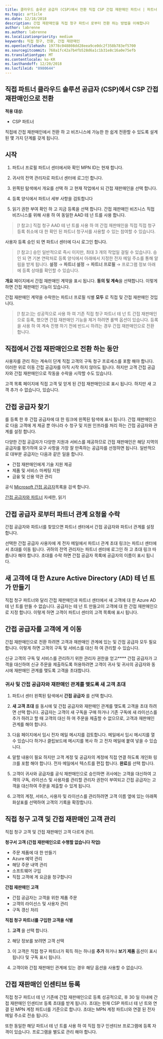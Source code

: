 ```yaml
---
title: 클라우드 솔루션 공급자 (CSP)에서 전환 직접 CSP 간접 재판매인 파트너 | 파트너 센터
ms.topic: article
ms.date: 12/18/2018
description: 간접 재판매인을 직접 청구 파트너 로부터 전환 하는 방법을 이해합니다
author: labrenne
ms.author: labrenne
ms.localizationpriority: medium
keywords: 직접 청구, 전환, 간접 재판매인
ms.openlocfilehash: 19778c048808dd28eea9ce0dc2f358b783ef5700
ms.sourcegitcommit: 768a1fc42a7b4fb528d6a1c1b31e8c16a0e75efb
ms.translationtype: MT
ms.contentlocale: ko-KR
ms.lasthandoff: 12/20/2018
ms.locfileid: "8980644"
---
```

## <a name="transition-from-cloud-solution-provider-csp-direct-partner-to-csp-indirect-reseller"></a>직접 파트너 클라우드 솔루션 공급자 (CSP)에서 CSP 간접 재판매인으로 전환 

**적용 대상:**
 - CSP 파트너

직접에 간접 재판매인에서 전환 하 고 비즈니스에 가능한 한 쉽게 전환할 수 있도록 설계 된 몇 가지 단계를 갖게 됩니다. 

## <a name="get-started"></a>시작

1. 파트너 프로필 파트너 센터에서와 확인 MPN ID는 현재 합니다.

2. 귀사의 전역 관리자로 파트너 센터에 로그인 합니다.

3. 왼쪽된 탐색에서 개요를 선택 하 고 현재 작업에서 되 간접 재판매인을 선택 합니다.

4. 등록 양식에서 파트너 세부 사항을 검토합니다

5. 읽기 권한 부여 확인 하 고 지금 등록을 선택 합니다. 간접 재판매인 비즈니스 직접 비즈니스를 위해 사용 하 여 동일한 AAD 테 넌 트를 사용 합니다.

>[! 참고:] 직접 청구 AAD 테 넌 트를 사용 하 여 간접 재판매인을 직접 직접 청구 등록 취소에 대 한 확인 된 파트너 청구서를 사용할 수 있는 참여할 수 있습니다. 


사용자 등록 승인 되 면 파트너 센터에 다시 로그인 합니다.

>[! 참고:] 승인 일반적으로 즉시 이지만, 최대 3 개의 작업일 걸릴 수 있습니다. 승인 되 면 기본 연락처로 등록 양식에서 아래에서 지정한 전자 메일 주소를 통해 알림을 받게 됩니다. **설정** → **파트너 설정** → **파트너 프로필** → 프로그램 정보 아래에 등록 상태를 확인할 수 있습니다. 

**개요** 페이지에서 간접 재판매인 계약을 표시 됩니다. **동의 및 계속**을 선택합니다. 이렇게 하면 간접 재판매인 기능이 있습니다.

간접 재판매인 계약을 수락한는 파트너 프로필 식별 **모두** 로 직접 및 간접 재판매인 것입니다.

>[! 참고:]는 성공적으로 사용 하 여 기존 직접 청구 파트너 테 넌 트 간접 재판매인으로 등록, 했으면 간접 재판매인 기능을 제거 하려면 롤백 옵션이 있습니다. 등록을 사용 하 여 계속 진행 하기 전에 반드시 하려는 경우 간접 재판매인으로 전환 합니다.

## <a name="while-you-transition-from-direct-to-indirect-reseller"></a>직접에서 간접 재판매인으로 전환 하는 동안

사용자를 관리 하는 계속이 단계 직접 고객의 구독 청구 프로세스를 포함 해야 합니다. 이러한 위로 이동 간접 공급자를 아직 시작 하지 않아도 됩니다. 하지만 고객 간접 공급자와 간접 재판매인으로 작동을 수락을 시작할 수도 있습니다.

고객 목록 페이지에 직접 고객 및 얻게 된 간접 재판매인으로 표시 됩니다. 하지만 새 고객 추가 수 없습니다, 있습니다.

## <a name="find-an-indirect-provider"></a>간접 공급자 찾기

를 등록 한 후 간접 공급자에 대 한 링크에 왼쪽된 탐색에 표시 됩니다. 간접 재판매인으로 다음 고객에 게 제공 뿐 아니라 수 청구 및 지원 인프라를 처리 하는 간접 공급자와 관계를 설정 합니다.

다양한 간접 공급자가 다양한 지원과 서비스를 제공하므로 간접 재판매인은 해당 지역의 공급자를 평가하여 요구 사항을 가장 잘 만족하는 공급자를 선정하면 됩니다. 일반적으로 대부분 공급자는 다음과 같은 일을 합니다. 

- 간접 재판매인에게 기술 지원 제공
- 제품 및 서비스 마케팅 지원 
- 금융 및 신용 약관 관리 

공식 [Microsoft 간접 공급자](https://partnercenter.microsoft.com/partner/find-a-provider)목록을 검색 합니다.

[간접 공급자와 파트너](indirect-reseller-tasks-in-partner-center) 자세한, 읽기

## <a name="accept-a-partnership-invitation-from-your-indirect-provider"></a>간접 공급자 로부터 파트너 관계 요청을 수락

간접 공급자와 파트너를 찾았으면 파트너 센터에서 간접 공급자와 파트너 관계를 설정 합니다.

선택한 간접 공급자 사용자에 게 전자 메일에서 파트너 관계 초대 링크는 파트너 센터에서 초대를 이동 됩니다. 귀하의 전역 관리자는 파트너 센터에 로그인 하 고 초대 링크 따릅니다 해야 합니다. 초대를 수락 하면 간접 공급자 목록에 공급자의 이름이 표시 됩니다.

## <a name="create-an-azure-active-directory-ad-tenant-for-a-new-customer"></a>새 고객에 대 한 Azure Active Directory (AD) 테 넌 트가 만들기

직접 청구 파트너와 달리 간접 재판매인과 파트너 센터에서 새 고객에 대 한 Azure AD 테 넌 트를 만들 수 없습니다. 공급자는 테 넌 트 만들고이 고객에 대 한 간접 재판매인으로 지정 합니다. 이렇게 하면 고객이 파트너 센터의 고객 목록에 표시 됩니다.

## <a name="move-your-customers-to-your-indirect-provider"></a>간접 공급자를 고객에 게 이동

간접 재판매인으로 전환 하려면 고객과 재판매인 관계에 있는 및 간접 공급자 모두 필요 합니다. 이렇게 하면 고객의 구독 및 서비스를 대신 하 여 관리할 수 있습니다. 

신규 고객의 구독 및 서비스를 관리하기 위한 관리자 권한을 얻고**** 간접 공급자가 고객을 대신하여 신규 주문을 제출하도록 허용하려면 고객이 귀사 및 귀사의 공급자와 동시에 재판매인 관계를 맺도록 고객을 초대합니다. 

### <a name="invite-a-customer-to-establish-a-reseller-relationship-with-you-and-with-your-indirect-provider-at-the-same-time"></a>귀사 및 간접 공급자와 재판매인 관계를 맺도록 새 고객 초대

1. 파트너 센터 왼쪽된 탐색에서 **간접 공급자** 를 선택 합니다.

2. **새 고객 초대** 를 동시에 및 간접 공급자와 재판매인 관계를 맺도록 고객을 초대 하려면 선택 합니다. 공급자는 고객이 새 구독을 구매 하거나 기존 구독에 새 라이선스를 추가 하려고 할 때 고객의 대신 하 여 주문을 제출할 수 없으므로, 고객과 재판매인 관계를 해야 합니다.

3. 다음 페이지에서 임시 전자 메일 메시지를 검토합니다. 메일에서 임시 메시지를 열 수 있습니다 하거나 클립보드에 메시지를 복사 하 고 전자 메일에 붙여 넣을 수 있습니다. 

4. 말할 내용이 필요 하지만 고객 계정 및 공급자의 계정에 직접 연결 하도록 개인화 링크를 포함 해야 합니다. 전자 메일에서 텍스트를 편집 합니다. **완료**를 선택 합니다.  

5. 고객이 귀사와 공급자를 공식 재판매인으로 승인하면 귀사에는 고객을 대신하여 고객의 구독, 라이선스 및 사용자를 관리할 관리자 권한이 부여되고 간접 공급자는 고객을 대신하여 주문을 제출할 수 있게 됩니다.

6. 고객의 계정, 서비스, 사용자 및 라이선스를 관리하려면 고객 이름 옆에 있는 아래쪽 화살표를 선택하여 고객의 기록을 확장합니다.

## <a name="managing-your-direct-bill-customers-and-your-indirect-reseller-customers"></a>직접 청구 고객 및 간접 재판매인 고객 관리

직접 청구 고객 및 간접 재판매인 고객 다르게 관리. 

**청구서 고객 (간접 재판매인으로 수행할 없습니다 작업)**

- 주문 제품에 대 한 만들기
- Azure 예약 관리
- 해당 주문 내역 관리
- 소프트웨어 구입
- 직접 고객에 게 요금을 청구합니다

**간접 재판매인 고객**

- 간접 공급자는 고객을 위한 제품 주문
- 고객의 라이선스 및 사용자 관리
- 구독 갱신 처리

**직접 청구 파트너를 구입한 고객을 식별**

1. **고객** 을 선택 합니다.

2. 해당 정보를 보려면 고객 선택

3. 이 고객은 직접 청구 파트너가 획득 하는 하나를 **추가** 하거나 **보기 제품** 옵션이 표시 됩니다 및 구독 표시 됩니다.

4. 고객이와 간접 재판매인 관계에 있는 경우 해당 옵션을 사용할 수 없습니다.

## <a name="enroll-for-indirect-reseller-incentives"></a>간접 재판매인 인센티브 등록 

직접 청구 파트너 테 넌 기존에 간접 재판매인으로 등록 성공적으로, 후 30 일 이내에 간접 재판매인 인센티브 등록 초대를 받게 됩니다. 초대는 현재 CSP 파트너 테 넌 트와 연결 된 MPN 계정 파트너를 기준으로 합니다. 초대는 MPN 계정 파트너와 연결 된 전자 메일 주소로 전송 됩니다. 

또한 동일한 해당 파트너 테 넌 트를 사용 하 여 직접 청구 인센티브 프로그램에 등록 자격이 있습니다. 프로그램을 별도로 관리 해야 합니다.
